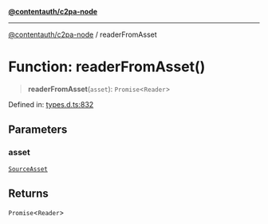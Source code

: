 [**@contentauth/c2pa-node**](../README.md)

***

[@contentauth/c2pa-node](../README.md) / readerFromAsset

# Function: readerFromAsset()

> **readerFromAsset**(`asset`): `Promise`\<`Reader`\>

Defined in: [types.d.ts:832](https://github.com/contentauth/c2pa-node-v2/blob/c336e36bb30fc393837615821d0e64cbfdcdeea6/js-src/types.d.ts#L832)

## Parameters

### asset

[`SourceAsset`](../type-aliases/SourceAsset.md)

## Returns

`Promise`\<`Reader`\>
